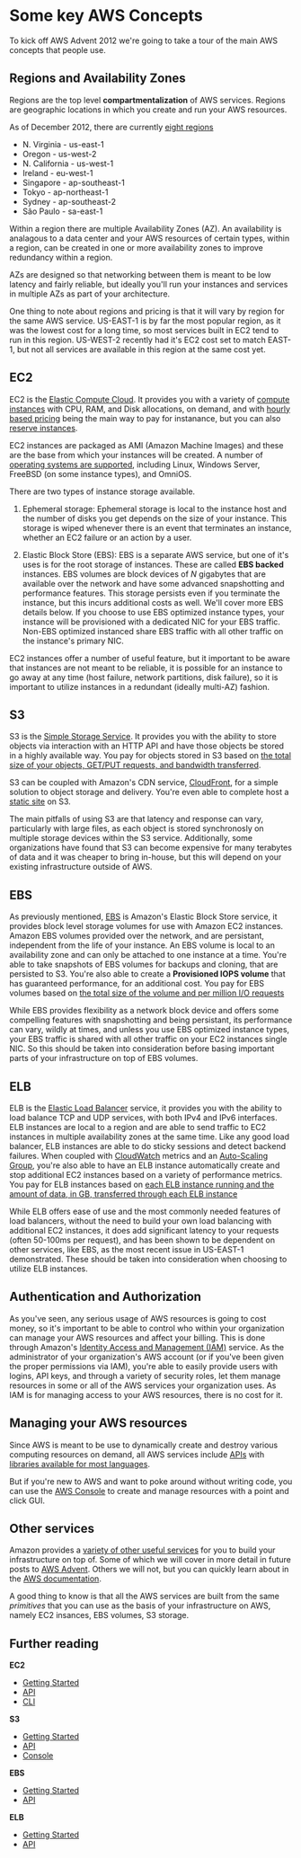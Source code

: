 Some key AWS Concepts
=====================

To kick off AWS Advent 2012 we're going to take a tour of the main AWS concepts that people use.

Regions and Availability Zones
------------------------------

Regions are the top level __compartmentalization__ of AWS services. Regions are geographic locations in which you create and run your AWS resources. 

As of December 2012, there are currently [eight regions](http://aws.amazon.com/about-aws/globalinfrastructure/regional-product-services/)

* N. Virginia - us-east-1
* Oregon - us-west-2
* N. California - us-west-1
* Ireland - eu-west-1
* Singapore - ap-southeast-1
* Tokyo - ap-northeast-1
* Sydney - ap-southeast-2
* São Paulo - sa-east-1

Within a region there are multiple Availability Zones (AZ). An availability is analagous to a data center and your AWS resources of certain types, within a region, can be created in one or more availability zones to improve redundancy within a region.

AZs are designed so that networking between them is meant to be low latency and fairly reliable, but ideally you'll run your instances and services in multiple AZs as part of your architecture.

One thing to note about regions and pricing is that it will vary by region for the same AWS service. US-EAST-1 is by far the most popular region, as it was the lowest cost for a long time, so most services built in EC2 tend to run in this region. US-WEST-2 recently had it's EC2 cost set to match EAST-1, but not all services are available in this region at the same cost yet.


EC2
---------

EC2 is the [Elastic Compute Cloud](http://aws.amazon.com/ec2/faqs/#What_is_Amazon_Elastic_Compute_Cloud_Amazon_EC2). It provides you with a variety of [compute instances](http://aws.amazon.com/ec2/instance-types/) with CPU, RAM, and Disk allocations, on demand, and with [hourly based pricing](http://aws.amazon.com/ec2/pricing/) being the main way to pay for instanance, but you can also [reserve instances](http://aws.amazon.com/ec2/purchasing-options/).

EC2 instances are packaged as AMI (Amazon Machine Images) and these are the base from which your instances will be created. A number of [operating systems are supported](https://aws.amazon.com/amis), including Linux, Windows Server, FreeBSD (on some instance types), and OmniOS.


There are two types of instance storage available.

1. Ephemeral storage: Ephemeral storage is local to the instance host and the number of disks you get depends on the size of your instance. This storage is wiped whenever there is an event that terminates an instance, whether an EC2 failure or an action by a user.

2. Elastic Block Store (EBS): EBS is a separate AWS service, but one of it's uses is for the root storage of instances. These are called __EBS backed__ instances. EBS volumes are block devices of _N_ gigabytes that are available over the network and have some advanced snapshotting and performance features. This storage persists even if you terminate the instance, but this incurs additional costs as well. We'll cover more EBS details below. If you choose to use EBS optimized instance types, your instance will be provisioned with a dedicated NIC for your EBS traffic. Non-EBS optimized instanced share EBS traffic with all other traffic on the instance's primary NIC.

EC2 instances offer a number of useful feature, but it important to be aware that instances are not meant to be reliable, it is possible for an instance to go away at any time (host failure, network partitions, disk failure), so it is important to utilize instances in a redundant (ideally multi-AZ) fashion. 

S3
---------

S3 is the [Simple Storage Service](http://aws.amazon.com/s3/faqs/#What_is_Amazon_S3). It provides you with the ability to store objects via interaction with an HTTP API and have those objects be stored in a highly available way. You pay for objects stored in S3 based on [the total size of your objects, GET/PUT requests, and bandwidth transferred](http://aws.amazon.com/s3/#pricing).

S3 can be coupled with Amazon's CDN service, [CloudFront](), for a simple solution to object storage and delivery. You're even able to complete host a [static site](http://docs.amazonwebservices.com/AmazonS3/latest/dev/WebsiteHosting.html) on S3.

The main pitfalls of using S3 are that latency and response can vary, particularly with large files, as each object is stored synchronosly on multiple storage devices within the S3 service. Additionally, some organizations have found that S3 can become expensive for many terabytes of data and it was cheaper to bring in-house, but this will depend on your existing infrastructure outside of AWS.

EBS
---------

As previously mentioned, [EBS](http://aws.amazon.com/ebs/) is Amazon's Elastic Block Store service, it provides block level storage volumes for use with Amazon EC2 instances. Amazon EBS volumes provided over the network, and are persistant, independent from the life of your instance. An EBS volume is local to an availability zone and can only be attached to one instance at a time. You're able to take snapshots of EBS volumes for backups and cloning, that are persisted to S3. You're also able to create a __Provisioned IOPS volume__ that has guaranteed performance, for an additional cost. You pay for EBS volumes based on [the total size of the volume and per million I/O requests](http://aws.amazon.com/pricing/ebs/)

While EBS provides flexibility as a network block device and offers some compelling features with snapshotting and being persistant, its performance can vary, wildly at times, and unless you use EBS optimized instance types, your EBS traffic is shared with all other traffic on your EC2 instances single NIC. So this should be taken into consideration before basing important parts of your infrastructure on top of EBS volumes.

ELB
----------

ELB is the [Elastic Load Balancer](http://aws.amazon.com/elasticloadbalancing/) service, it provides you with the ability to load balance TCP and UDP services, with both IPv4 and IPv6 interfaces. ELB instances are local to a region and are able to send traffic to EC2 instances in multiple availability zones at the same time. Like any good load balancer, ELB instances are able to do sticky sessions and detect backend failures. When coupled with [CloudWatch](http://aws.amazon.com/cloudwatch/) metrics and an [Auto-Scaling Group](http://aws.amazon.com/autoscaling/), you're also able to have an ELB instance automatically create and stop additional EC2 instances based on a variety of performance metrics. You pay for ELB instances based on [each ELB instance running and the amount of data, in GB, transferred through each ELB instance](http://aws.amazon.com/pricing/elasticloadbalancing/)

While ELB offers ease of use and the most commonly needed features of load balancers, without the need to build your own load balancing with additional EC2 instances, it does add significant latency to your requests (often 50-100ms per request), and has been shown to be dependent on other services, like EBS, as the most recent issue in US-EAST-1 demonstrated. These should be taken into consideration when choosing to utilize ELB instances.

Authentication and Authorization
--------------------------------

As you've seen, any serious usage of AWS resources is going to cost money, so it's important to be able to control who within your organization can manage your AWS resources and affect your billing. This is done through Amazon's [Identity Access and Management (IAM)](http://aws.amazon.com/iam/) service. As the administrator of your organization's AWS account (or if you've been given the proper permissions via IAM), you're able to easily provide users with logins, API keys, and through a variety of security roles, let them manage resources in some or all of the AWS services your organization uses. As IAM is for managing access to your AWS resources, there is no cost for it.

Managing your AWS resources
---------------------------

Since AWS is meant to be use to dynamically create and destroy various computing resources on demand, all AWS services include [APIs](http://aws.amazon.com/documentation/) with [libraries available for most languages](http://aws.amazon.com/code/). 

But if you're new to AWS and want to poke around without writing code, you can use the [AWS Console](https://console.aws.amazon.com/console/home) to create and manage resources with a point and click GUI.

Other services
--------------

Amazon provides a [variety of other useful services](http://aws.amazon.com/products/) for you to build your infrastructure on top of. Some of which we will cover in more detail in future posts to [AWS Advent](http://awsadvent.tumblr.com/). Others we will not, but you can quickly learn about in the [AWS documentation](http://docs.amazonwebservices.com/).

A good thing to know is that all the AWS services are built from the same _primitives_ that you can use as the basis of your infrastructure on AWS, namely EC2 insances, EBS volumes, S3 storage.

Further reading
---------------

__EC2__

* [Getting Started](http://docs.amazonwebservices.com/AWSEC2/latest/UserGuide/EC2_GetStarted.html)
* [API](http://docs.amazonwebservices.com/AWSEC2/latest/APIReference/Welcome.html)
* [CLI](http://docs.amazonwebservices.com/AWSEC2/latest/CommandLineReference/Welcome.html)

__S3__

* [Getting Started](http://docs.amazonwebservices.com/AmazonS3/latest/gsg/GetStartedWithS3.html)
* [API](http://docs.amazonwebservices.com/AmazonS3/latest/API/)
* [Console](http://docs.amazonwebservices.com/AmazonS3/latest/UG/)

__EBS__

* [Getting Started](http://docs.amazonwebservices.com/AWSEC2/latest/UserGuide/AmazonEBS.html)
* [API](http://docs.amazonwebservices.com/AWSEC2/latest/UserGuide/ebs-api-cli-overview.html)

__ELB__

* [Getting Started](http://docs.amazonwebservices.com/ElasticLoadBalancing/latest/DeveloperGuide/GettingStarted.html)
* [API](http://docs.amazonwebservices.com/ElasticLoadBalancing/latest/APIReference/Welcome.html)





